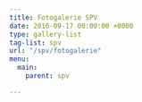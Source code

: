 ```yaml
---
title: Fotogalerie SPV
date: 2016-09-17 00:00:00 +0000
type: gallery-list
tag-list: spv
url: "/spv/fotogalerie"
menu:
  main:
    parent: spv

---
```

